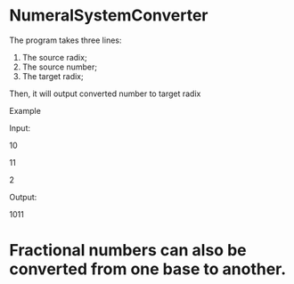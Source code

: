 # NumeralSystemConverter

The program takes three lines:

1. The source radix;
2. The source number;
3. The target radix;

Then, it will output converted number to target radix

Example

Input:

10

11

2

Output:

1011


# Fractional numbers can also be converted from one base to another.
